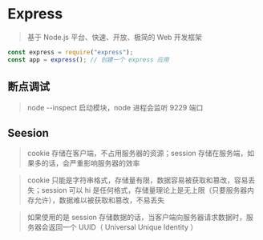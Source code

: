 # Express

> 基于 Node.js 平台、快速、开放、极简的 Web 开发框架

```js
const express = require("express");
const app = express(); // 创建一个 express 应用
```

## 断点调试

> node --inspect 启动模块，node 进程会监听 9229 端口

## Seesion

> cookie 存储在客户端，不占用服务器的资源；session 存储在服务端，如果多的话，会严重影响服务器的效率

> cookie 只能是字符串格式，存储量有限，数据容易被获取和篡改，容易丢失；session 可以 hi 是任何格式，存储量理论上是无上限（只要服务器内存允许），数据难以被获取和篡改，不易丢失

> 如果使用的是 session 存储数据的话，当客户端向服务器请求数据时，服务器会返回一个 UUID（ Universal Unique Identity ）
